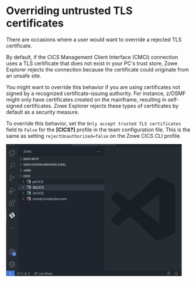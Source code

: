 # Overriding untrusted TLS certificates

There are occasions where a user would want to override a rejected TLS certificate.

By default, if the CICS Management Client Interface (CMCI) connection uses a TLS certificate that does not exist in your PC's trust store, Zowe Explorer rejects the connection because the certificate could originate from an unsafe site.

You might want to override this behavior if you are using certificates not signed by a recognized certificate-issuing authority. For instance, z/OSMF might only have certificates created on the mainframe, resulting in self-signed certificates. Zowe Explorer rejects these types of certificates by default as a security measure.

To override this behavior, set the `Only accept trusted TLS certificates` field to `False` for the **[CICS?]** profile in the team configuration file. This is the same as setting `rejectUnauthorized=false` on the Zowe CICS CLI profile.

![Image that shows how to accept untrusted TLS certificate](../images/ze-cics/untrusted-cert.gif)
